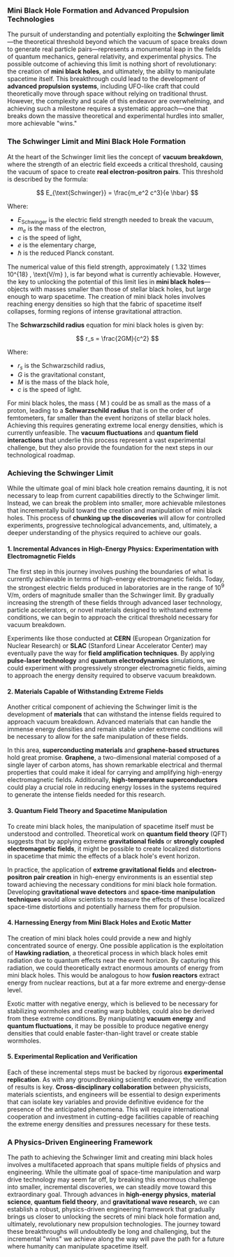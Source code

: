### Mini Black Hole Formation and Advanced Propulsion Technologies

The pursuit of understanding and potentially exploiting the **Schwinger limit**—the theoretical threshold beyond which the vacuum of space breaks down to generate real particle pairs—represents a monumental leap in the fields of quantum mechanics, general relativity, and experimental physics. The possible outcome of achieving this limit is nothing short of revolutionary: the creation of **mini black holes**, and ultimately, the ability to manipulate spacetime itself. This breakthrough could lead to the development of **advanced propulsion systems**, including UFO-like craft that could theoretically move through space without relying on traditional thrust. However, the complexity and scale of this endeavor are overwhelming, and achieving such a milestone requires a systematic approach—one that breaks down the massive theoretical and experimental hurdles into smaller, more achievable "wins."

### The Schwinger Limit and Mini Black Hole Formation

At the heart of the Schwinger limit lies the concept of **vacuum breakdown**, where the strength of an electric field exceeds a critical threshold, causing the vacuum of space to create **real electron-positron pairs**. This threshold is described by the formula:

$$
E_{\text{Schwinger}} = \frac{m_e^2 c^3}{e \hbar}
$$

Where:
- $E_{\text{Schwinger}}$ is the electric field strength needed to break the vacuum,
- $m_e$ is the mass of the electron,
- $c$ is the speed of light,
- $e$ is the elementary charge,
- $\hbar$ is the reduced Planck constant.


The numerical value of this field strength, approximately \( 1.32 \times 10^{18} \, \text{V/m} \), is far beyond what is currently achievable. However, the key to unlocking the potential of this limit lies in **mini black holes**—objects with masses smaller than those of stellar black holes, but large enough to warp spacetime. The creation of mini black holes involves reaching energy densities so high that the fabric of spacetime itself collapses, forming regions of intense gravitational attraction.

The **Schwarzschild radius** equation for mini black holes is given by:

$$
r_s = \frac{2GM}{c^2}
$$

Where:
- $r_s$ is the Schwarzschild radius,
- $G$ is the gravitational constant,
- $M$ is the mass of the black hole,
- $c$ is the speed of light.


For mini black holes, the mass \( M \) could be as small as the mass of a proton, leading to a **Schwarzschild radius** that is on the order of femtometers, far smaller than the event horizons of stellar black holes. Achieving this requires generating extreme local energy densities, which is currently unfeasible. The **vacuum fluctuations** and **quantum field interactions** that underlie this process represent a vast experimental challenge, but they also provide the foundation for the next steps in our technological roadmap.

### Achieving the Schwinger Limit

While the ultimate goal of mini black hole creation remains daunting, it is not necessary to leap from current capabilities directly to the Schwinger limit. Instead, we can break the problem into smaller, more achievable milestones that incrementally build toward the creation and manipulation of mini black holes. This process of **chunking up the discoveries** will allow for controlled experiments, progressive technological advancements, and, ultimately, a deeper understanding of the physics required to achieve our goals.

#### 1. **Incremental Advances in High-Energy Physics: Experimentation with Electromagnetic Fields**

The first step in this journey involves pushing the boundaries of what is currently achievable in terms of high-energy electromagnetic fields. Today, the strongest electric fields produced in laboratories are in the range of $10^9 \, \text{V/m}$, orders of magnitude smaller than the Schwinger limit. By gradually increasing the strength of these fields through advanced laser technology, particle accelerators, or novel materials designed to withstand extreme conditions, we can begin to approach the critical threshold necessary for vacuum breakdown.

Experiments like those conducted at **CERN** (European Organization for Nuclear Research) or **SLAC** (Stanford Linear Accelerator Center) may eventually pave the way for **field amplification techniques**. By applying **pulse-laser technology** and **quantum electrodynamics** simulations, we could experiment with progressively stronger electromagnetic fields, aiming to approach the energy density required to observe vacuum breakdown.

#### 2. **Materials Capable of Withstanding Extreme Fields**

Another critical component of achieving the Schwinger limit is the development of **materials** that can withstand the intense fields required to approach vacuum breakdown. Advanced materials that can handle the immense energy densities and remain stable under extreme conditions will be necessary to allow for the safe manipulation of these fields.

In this area, **superconducting materials** and **graphene-based structures** hold great promise. **Graphene**, a two-dimensional material composed of a single layer of carbon atoms, has shown remarkable electrical and thermal properties that could make it ideal for carrying and amplifying high-energy electromagnetic fields. Additionally, **high-temperature superconductors** could play a crucial role in reducing energy losses in the systems required to generate the intense fields needed for this research.

#### 3. **Quantum Field Theory and Spacetime Manipulation**

To create mini black holes, the manipulation of spacetime itself must be understood and controlled. Theoretical work on **quantum field theory** (QFT) suggests that by applying extreme **gravitational fields** or **strongly coupled electromagnetic fields**, it might be possible to create localized distortions in spacetime that mimic the effects of a black hole's event horizon.

In practice, the application of **extreme gravitational fields** and **electron-positron pair creation** in high-energy environments is an essential step toward achieving the necessary conditions for mini black hole formation. Developing **gravitational wave detectors** and **space-time manipulation techniques** would allow scientists to measure the effects of these localized space-time distortions and potentially harness them for propulsion.

#### 4. **Harnessing Energy from Mini Black Holes and Exotic Matter**

The creation of mini black holes could provide a new and highly concentrated source of energy. One possible application is the exploitation of **Hawking radiation**, a theoretical process in which black holes emit radiation due to quantum effects near the event horizon. By capturing this radiation, we could theoretically extract enormous amounts of energy from mini black holes. This would be analogous to how **fusion reactors** extract energy from nuclear reactions, but at a far more extreme and energy-dense level.

Exotic matter with negative energy, which is believed to be necessary for stabilizing wormholes and creating warp bubbles, could also be derived from these extreme conditions. By manipulating **vacuum energy** and **quantum fluctuations**, it may be possible to produce negative energy densities that could enable faster-than-light travel or create stable wormholes.

#### 5. **Experimental Replication and Verification**

Each of these incremental steps must be backed by rigorous **experimental replication**. As with any groundbreaking scientific endeavor, the verification of results is key. **Cross-disciplinary collaboration** between physicists, materials scientists, and engineers will be essential to design experiments that can isolate key variables and provide definitive evidence for the presence of the anticipated phenomena. This will require international cooperation and investment in cutting-edge facilities capable of reaching the extreme energy densities and pressures necessary for these tests.

### A Physics-Driven Engineering Framework

The path to achieving the Schwinger limit and creating mini black holes involves a multifaceted approach that spans multiple fields of physics and engineering. While the ultimate goal of space-time manipulation and warp drive technology may seem far off, by breaking this enormous challenge into smaller, incremental discoveries, we can steadily move toward this extraordinary goal. Through advances in **high-energy physics**, **material science**, **quantum field theory**, and **gravitational wave research**, we can establish a robust, physics-driven engineering framework that gradually brings us closer to unlocking the secrets of mini black hole formation and, ultimately, revolutionary new propulsion technologies. The journey toward these breakthroughs will undoubtedly be long and challenging, but the incremental "wins" we achieve along the way will pave the path for a future where humanity can manipulate spacetime itself.